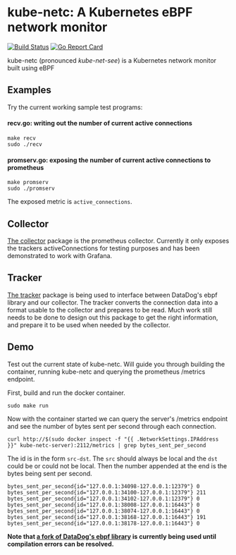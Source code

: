 # kube-netc: A Kubernetes eBPF network monitor

[![Build Status](https://travis-ci.org/nirmata/kube-netc.svg?branch=master)](https://travis-ci.org/nirmata/kube-netc) [![Go Report Card](https://goreportcard.com/badge/github.com/nirmata/kube-netc)](https://goreportcard.com/report/github.com/nirmata/kube-netc)


kube-netc (pronounced <i>kube-net-see</i>) is a Kubernetes network monitor built using eBPF

## Examples

Try the current working sample test programs:

#### recv.go: writing out the number of current active connections

```
make recv
sudo ./recv
```

#### promserv.go: exposing the number of current active connections to prometheus

```
make promserv
sudo ./promserv
```
The exposed metric is `active_connections`.

## Collector

[The collector](collector/) package is the prometheus collector. Currently it only exposes the trackers activeConnections for testing purposes and has been demonstrated to work with Grafana.

## Tracker

[The tracker](tracker/) package is being used to interface between DataDog's ebpf library and our collector. The tracker converts the connection data into a format usable to the collector and prepares to be read. Much work still needs to be done to design out this package to get the right information, and prepare it to be used when needed by the collector.

## Demo

Test out the current state of kube-netc. Will guide you through building the container, running kube-netc and querying the prometheus /metrics endpoint.

First, build and run the docker container.

``` 
sudo make run 
```

Now with the container started we can query the server's /metrics endpoint and see the number of bytes sent per second through each connection.

```
curl http://$(sudo docker inspect -f "{{ .NetworkSettings.IPAddress }}" kube-netc-server):2112/metrics | grep bytes_sent_per_second
```

The id is in the form `src-dst`. The `src` should always be local and the `dst` could be or could not be local. Then the number appended at the end is the bytes being sent per second.

```
bytes_sent_per_second{id="127.0.0.1:34098-127.0.0.1:12379"} 0
bytes_sent_per_second{id="127.0.0.1:34100-127.0.0.1:12379"} 211
bytes_sent_per_second{id="127.0.0.1:34102-127.0.0.1:12379"} 0
bytes_sent_per_second{id="127.0.0.1:38008-127.0.0.1:16443"} 0
bytes_sent_per_second{id="127.0.0.1:38074-127.0.0.1:16443"} 0
bytes_sent_per_second{id="127.0.0.1:38168-127.0.0.1:16443"} 191
bytes_sent_per_second{id="127.0.0.1:38178-127.0.0.1:16443"} 0
```

__Note that [a fork of DataDog's ebpf library](https://github.com/drewrip/datadog-agent) is currently being used until compilation errors can be resolved.__
